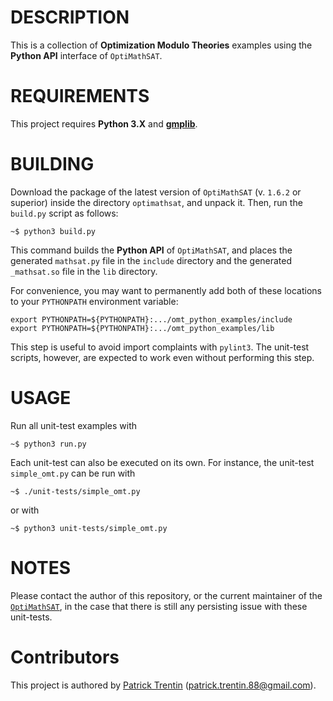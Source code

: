 # DESCRIPTION

This is a collection of **Optimization Modulo Theories** examples
using the **Python API** interface of `OptiMathSAT`.


# REQUIREMENTS

This project requires **Python 3.X** and [**gmplib**](https://gmplib.org/).


# BUILDING

Download the package of the latest version of `OptiMathSAT` (v. `1.6.2` or superior)
inside the directory `optimathsat`, and unpack it. Then, run the `build.py` script
as follows:

    ~$ python3 build.py

This command builds the **Python API** of `OptiMathSAT`, and places the generated
`mathsat.py` file in the `include` directory and the generated `_mathsat.so` file
in the `lib` directory.

For convenience, you may want to permanently add both of these locations to your
`PYTHONPATH` environment variable:

    export PYTHONPATH=${PYTHONPATH}:.../omt_python_examples/include
    export PYTHONPATH=${PYTHONPATH}:.../omt_python_examples/lib

This step is useful to avoid import complaints with `pylint3`. The unit-test
scripts, however, are expected to work even without performing this step.


# USAGE

Run all unit-test examples with

    ~$ python3 run.py

Each unit-test can also be executed on its own.
For instance, the unit-test `simple_omt.py` can
be run with

    ~$ ./unit-tests/simple_omt.py

or with

    ~$ python3 unit-tests/simple_omt.py

    
# NOTES

Please contact the author of this repository, or the current maintainer
of the [`OptiMathSAT`](http://optimathsat.disi.unitn.it/), in the case
that there is still any persisting issue with these unit-tests.


# Contributors

This project is authored by [Patrick Trentin](http://www.patricktrentin.com) (<patrick.trentin.88@gmail.com>).


